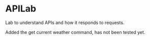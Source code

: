 # APILab
Lab to understand APIs and how it responds to requests.

Added the get current weather command, has not been tested yet.
